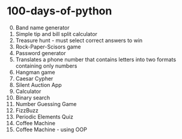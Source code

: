 # 100-days-of-python

0. Band name generator
1. Simple tip and bill split calculator
2. Treasure hunt - must select correct answers to win
3. Rock-Paper-Scisors game
4. Password generator
5. Translates a phone number that contains letters into two formats containing only numbers
6. Hangman game
7. Caesar Cypher  
8. Silent Auction App
9. Calculator
10. Binary search
11. Number Guessing Game
12. FizzBuzz
13. Periodic Elements Quiz
14. Coffee Machine
15. Coffee Machine - using OOP
